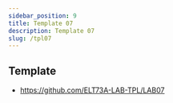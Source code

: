 ```yaml
---
sidebar_position: 9
title: Template 07
description: Template 07
slug: /tpl07
---
```


## Template
- https://github.com/ELT73A-LAB-TPL/LAB07